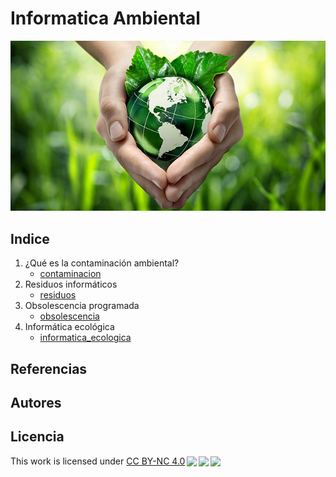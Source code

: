 # Informatica Ambiental
![Portada](img/portada.jpg)
## Indice
1. ¿Qué es la contaminación ambiental?
    - [contaminacion](contenido/contaminacion.md)
2. Residuos informáticos
    - [residuos](contenido/residuos.md)
3. Obsolescencia programada 
    - [obsolescencia](contenido/obsolescencia.md)
4. Informática ecológica
    - [informatica_ecologica](contenido/informatica_ecologica.md)
## Referencias

## Autores

## Licencia
<p xmlns:cc="http://creativecommons.org/ns#" >This work is licensed under <a href="http://creativecommons.org/licenses/by-nc/4.0/?ref=chooser-v1" target="_blank" rel="license noopener noreferrer" style="display:inline-block;">CC BY-NC 4.0<img style="height:22px!important;margin-left:3px;vertical-align:text-bottom;" src="https://mirrors.creativecommons.org/presskit/icons/cc.svg?ref=chooser-v1"><img style="height:22px!important;margin-left:3px;vertical-align:text-bottom;" src="https://mirrors.creativecommons.org/presskit/icons/by.svg?ref=chooser-v1"><img style="height:22px!important;margin-left:3px;vertical-align:text-bottom;" src="https://mirrors.creativecommons.org/presskit/icons/nc.svg?ref=chooser-v1"></a></p>